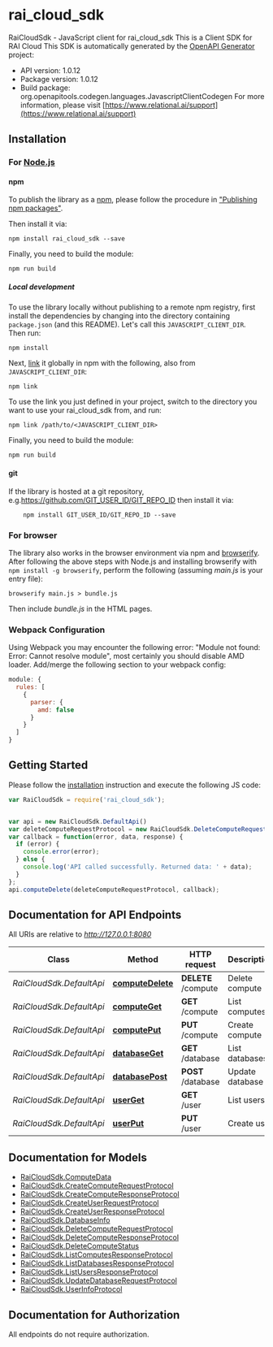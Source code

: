 # rai_cloud_sdk

RaiCloudSdk - JavaScript client for rai_cloud_sdk
This is a Client SDK for RAI Cloud
This SDK is automatically generated by the [OpenAPI Generator](https://openapi-generator.tech) project:

- API version: 1.0.12
- Package version: 1.0.12
- Build package: org.openapitools.codegen.languages.JavascriptClientCodegen
For more information, please visit [https://www.relational.ai/support](https://www.relational.ai/support)

## Installation

### For [Node.js](https://nodejs.org/)

#### npm

To publish the library as a [npm](https://www.npmjs.com/), please follow the procedure in ["Publishing npm packages"](https://docs.npmjs.com/getting-started/publishing-npm-packages).

Then install it via:

```shell
npm install rai_cloud_sdk --save
```

Finally, you need to build the module:

```shell
npm run build
```

##### Local development

To use the library locally without publishing to a remote npm registry, first install the dependencies by changing into the directory containing `package.json` (and this README). Let's call this `JAVASCRIPT_CLIENT_DIR`. Then run:

```shell
npm install
```

Next, [link](https://docs.npmjs.com/cli/link) it globally in npm with the following, also from `JAVASCRIPT_CLIENT_DIR`:

```shell
npm link
```

To use the link you just defined in your project, switch to the directory you want to use your rai_cloud_sdk from, and run:

```shell
npm link /path/to/<JAVASCRIPT_CLIENT_DIR>
```

Finally, you need to build the module:

```shell
npm run build
```

#### git

If the library is hosted at a git repository, e.g.https://github.com/GIT_USER_ID/GIT_REPO_ID
then install it via:

```shell
    npm install GIT_USER_ID/GIT_REPO_ID --save
```

### For browser

The library also works in the browser environment via npm and [browserify](http://browserify.org/). After following
the above steps with Node.js and installing browserify with `npm install -g browserify`,
perform the following (assuming *main.js* is your entry file):

```shell
browserify main.js > bundle.js
```

Then include *bundle.js* in the HTML pages.

### Webpack Configuration

Using Webpack you may encounter the following error: "Module not found: Error:
Cannot resolve module", most certainly you should disable AMD loader. Add/merge
the following section to your webpack config:

```javascript
module: {
  rules: [
    {
      parser: {
        amd: false
      }
    }
  ]
}
```

## Getting Started

Please follow the [installation](#installation) instruction and execute the following JS code:

```javascript
var RaiCloudSdk = require('rai_cloud_sdk');


var api = new RaiCloudSdk.DefaultApi()
var deleteComputeRequestProtocol = new RaiCloudSdk.DeleteComputeRequestProtocol(); // {DeleteComputeRequestProtocol} Compute to be deleted
var callback = function(error, data, response) {
  if (error) {
    console.error(error);
  } else {
    console.log('API called successfully. Returned data: ' + data);
  }
};
api.computeDelete(deleteComputeRequestProtocol, callback);

```

## Documentation for API Endpoints

All URIs are relative to *http://127.0.0.1:8080*

Class | Method | HTTP request | Description
------------ | ------------- | ------------- | -------------
*RaiCloudSdk.DefaultApi* | [**computeDelete**](docs/DefaultApi.md#computeDelete) | **DELETE** /compute | Delete compute
*RaiCloudSdk.DefaultApi* | [**computeGet**](docs/DefaultApi.md#computeGet) | **GET** /compute | List computes
*RaiCloudSdk.DefaultApi* | [**computePut**](docs/DefaultApi.md#computePut) | **PUT** /compute | Create compute
*RaiCloudSdk.DefaultApi* | [**databaseGet**](docs/DefaultApi.md#databaseGet) | **GET** /database | List databases
*RaiCloudSdk.DefaultApi* | [**databasePost**](docs/DefaultApi.md#databasePost) | **POST** /database | Update database
*RaiCloudSdk.DefaultApi* | [**userGet**](docs/DefaultApi.md#userGet) | **GET** /user | List users
*RaiCloudSdk.DefaultApi* | [**userPut**](docs/DefaultApi.md#userPut) | **PUT** /user | Create user


## Documentation for Models

 - [RaiCloudSdk.ComputeData](docs/ComputeData.md)
 - [RaiCloudSdk.CreateComputeRequestProtocol](docs/CreateComputeRequestProtocol.md)
 - [RaiCloudSdk.CreateComputeResponseProtocol](docs/CreateComputeResponseProtocol.md)
 - [RaiCloudSdk.CreateUserRequestProtocol](docs/CreateUserRequestProtocol.md)
 - [RaiCloudSdk.CreateUserResponseProtocol](docs/CreateUserResponseProtocol.md)
 - [RaiCloudSdk.DatabaseInfo](docs/DatabaseInfo.md)
 - [RaiCloudSdk.DeleteComputeRequestProtocol](docs/DeleteComputeRequestProtocol.md)
 - [RaiCloudSdk.DeleteComputeResponseProtocol](docs/DeleteComputeResponseProtocol.md)
 - [RaiCloudSdk.DeleteComputeStatus](docs/DeleteComputeStatus.md)
 - [RaiCloudSdk.ListComputesResponseProtocol](docs/ListComputesResponseProtocol.md)
 - [RaiCloudSdk.ListDatabasesResponseProtocol](docs/ListDatabasesResponseProtocol.md)
 - [RaiCloudSdk.ListUsersResponseProtocol](docs/ListUsersResponseProtocol.md)
 - [RaiCloudSdk.UpdateDatabaseRequestProtocol](docs/UpdateDatabaseRequestProtocol.md)
 - [RaiCloudSdk.UserInfoProtocol](docs/UserInfoProtocol.md)


## Documentation for Authorization

All endpoints do not require authorization.
